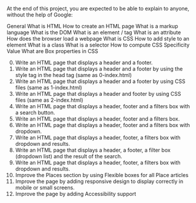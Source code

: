 At the end of this project, you are expected to be able to explain to anyone, without the help of Google:

General
What is HTML
How to create an HTML page
What is a markup language
What is the DOM
What is an element / tag
What is an attribute
How does the browser load a webpage
What is CSS
How to add style to an element
What is a class
What is a selector
How to compute CSS Specificity Value
What are Box properties in CSS

0. Write an HTML page that displays a header and a footer.
1. Write an HTML page that displays a header and a footer by using the style tag in the head tag (same as 0-index.html)
2. Write an HTML page that displays a header and a footer by using CSS files (same as 1-index.html)
3. Write an HTML page that displays a header and footer by using CSS files (same as 2-index.html)
4. Write an HTML page that displays a header, footer and a filters box with a search button.
5. Write an HTML page that displays a header, footer and a filters box.
6. Write an HTML page that displays a header, footer and a filters box with dropdown.
7. Write an HTML page that displays a header, footer, a filters box with dropdown and results.
8. Write an HTML page that displays a header, a footer, a filter box (dropdown list) and the result of the search.
9. Write an HTML page that displays a header, footer, a filters box with dropdown and results.
10. Improve the Places section by using Flexible boxes for all Place articles
11. Improve the page by adding responsive design to display correctly in mobile or small screens.
12. Improve the page by adding Accessibility support 
